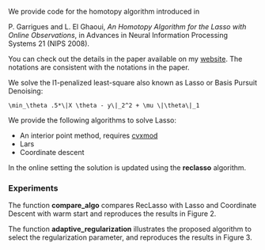 We provide code for the homotopy algorithm introduced in 

P. Garrigues and L. El Ghaoui, *An Homotopy Algorithm for the Lasso with Online Observations*, in Advances in Neural Information Processing Systems 21 (NIPS 2008). 

You can check out the details in the paper available on my [website](http://redwood.berkeley.edu/pierre). The notations are consistent with the notations in the paper.

We solve the l1-penalized least-square also known as Lasso or Basis Pursuit Denoising:

	\min_\theta .5*\|X \theta - y\|_2^2 + \mu \|\theta\|_1

We provide the following algorithms to solve Lasso:

* An interior point method, requires [cvxmod](http://cvxmod.net/)
* Lars
* Coordinate descent

In the online setting the solution is updated using the **reclasso** algorithm.

### Experiments

The function **compare_algo** compares RecLasso with Lasso and Coordinate Descent with warm start and reproduces the results in Figure 2. 

The function **adaptive_regularization** illustrates the proposed algorithm to select the regularization parameter, and reproduces the results in Figure 3.

